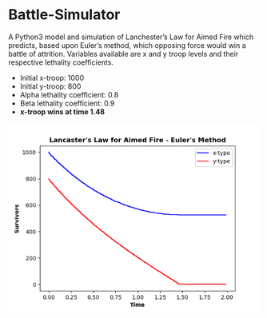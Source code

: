 # Battle-Simulator
A Python3 model and simulation of Lanchester’s Law for Aimed Fire which predicts, based upon Euler’s method, which opposing force would win a battle of attrition. Variables available are x and y troop levels and their respective lethality coefficients. 

- Initial x-troop: 1000
- Initial y-troop: 800
- Alpha lethality coefficient: 0.8
- Beta lethality coefficient:  0.9
- **x-troop wins at time 1.48**


![alt text](https://github.com/JeremyKrick/Battle-Simulator/blob/master/Figure_1.png?raw='true')
